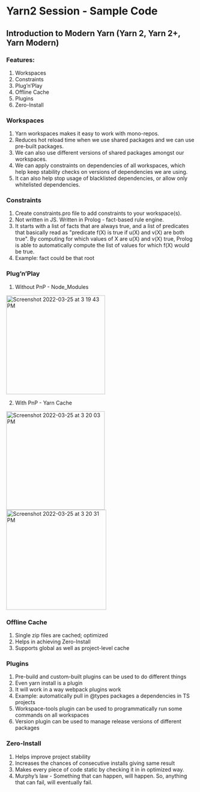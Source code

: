 # Yarn2 Session - Sample Code

## Introduction to Modern Yarn (Yarn 2, Yarn 2+, Yarn Modern)

### Features:
1. Workspaces
2. Constraints
3. Plug’n’Play
4. Offline Cache
5. Plugins
6. Zero-Install

### Workspaces

1. Yarn workspaces makes it easy to work with mono-repos.
2. Reduces hot reload time when we use shared packages and we can use pre-built packages.
3. We can also use different versions of shared packages amongst our workspaces.
4. We can apply constraints on dependencies of all workspaces, which help keep stability checks on versions of dependencies we are using.
5. It can also help stop usage of blacklisted dependencies, or allow only whitelisted dependencies.

### Constraints

1. Create constraints.pro file to add constraints to your workspace(s).
2. Not written in JS. Written in Prolog - fact-based rule engine.
3. It starts with a list of facts that are always true, and a list of predicates that basically read as "predicate f(X) is true if u(X) and v(X) are both true". By computing for which values of X are u(X) and v(X) true, Prolog is able to automatically compute the list of values for which f(X) would be true.
4. Example: fact could be that root 

### Plug’n’Play

1. Without PnP - Node_Modules
<img width="263" alt="Screenshot 2022-03-25 at 3 19 43 PM" src="https://user-images.githubusercontent.com/6937549/160113854-4de23d7f-fb25-413a-81d5-c07c902214d6.png">


2. With PnP - Yarn Cache
<img width="262" alt="Screenshot 2022-03-25 at 3 20 03 PM" src="https://user-images.githubusercontent.com/6937549/160113897-732bbce3-a7a0-49b1-b469-b67de3844f2b.png">
<img width="266" alt="Screenshot 2022-03-25 at 3 20 31 PM" src="https://user-images.githubusercontent.com/6937549/160113933-059e28b6-92f4-4ff7-a390-17e0369455bf.png">


### Offline Cache

1. Single zip files are cached; optimized
2. Helps in achieving Zero-Install
3. Supports global as well as project-level cache

### Plugins

1. Pre-build and custom-built plugins can be used to do different things
2. Even yarn install is a plugin
3. It will work in a way webpack plugins work
4. Example: automatically pull in @types packages a dependencies in TS projects
5. Workspace-tools plugin can be used to programmatically run some commands on all workspaces
6. Version plugin can be used to manage release versions of different packages

### Zero-Install

1. Helps improve project stability
2. Increases the chances of consecutive installs giving same result
3. Makes every piece of code static by checking it in in optimized way.
4. Murphy’s law - Something that can happen, will happen. So, anything that can fail, will eventually fail.
